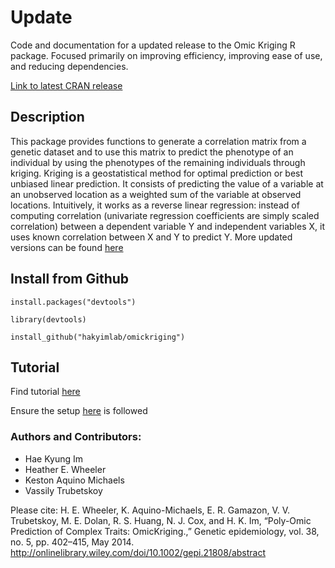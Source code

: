 Update
==================

Code and documentation for a updated release to the Omic Kriging R package. Focused primarily on improving efficiency, improving ease of use, and reducing dependencies.

[Link to latest CRAN release](https://cran.r-project.org/package=OmicKriging)

## Description

This package provides functions to generate a correlation matrix from a genetic dataset and to use this matrix to predict the phenotype of an individual by using the phenotypes of the remaining individuals through kriging. Kriging is a geostatistical method for optimal prediction or best unbiased linear prediction. It consists of predicting the value of a variable at an unobserved location as a weighted sum of the variable at observed locations. Intuitively, it works as a reverse linear regression: instead of computing correlation (univariate regression coefficients are simply scaled correlation) between a dependent variable Y and independent variables X, it uses known correlation between X and Y to predict Y.
More updated versions can be found [here](https://github.com/hakyimlab/OmicKriging)

## Install from Github

```
install.packages("devtools")

library(devtools)

install_github("hakyimlab/omickriging")
```

## Tutorial

Find tutorial [here](docs/Tutorial-OmicKriging.pdf)

Ensure the setup [here](docs/Setup.md) is followed

### Authors and Contributors: ###
  * Hae Kyung Im
  * Heather E. Wheeler
  * Keston Aquino Michaels
  * Vassily Trubetskoy

Please cite:
H. E. Wheeler, K. Aquino-Michaels, E. R. Gamazon, V. V. Trubetskoy, M. E. Dolan, R. S. Huang, N. J. Cox, and H. K. Im, “Poly-Omic Prediction of Complex Traits: OmicKriging.,” Genetic epidemiology, vol. 38, no. 5, pp. 402–415, May 2014.
http://onlinelibrary.wiley.com/doi/10.1002/gepi.21808/abstract
